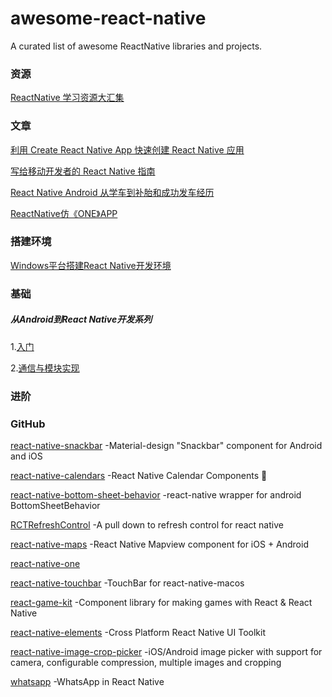 # awesome-react-native
A curated list of awesome ReactNative libraries and projects.

### 资源
[ReactNative 学习资源大汇集](https://juejin.im/post/591ec246da2f60005d30654c?utm_source=gold_browser_extension/)

### 文章
[利用 Create React Native App 快速创建 React Native 应用](https://zhuanlan.zhihu.com/p/25794031)

[写给移动开发者的 React Native 指南](http://www.jianshu.com/p/b88944250b25)

[React Native Android 从学车到补胎和成功发车经历](http://blog.csdn.net/yanbober/article/details/53071792)

[ReactNative仿《ONE》APP](https://juejin.im/post/59218aab0ce463006957230a)

### 搭建环境
[Windows平台搭建React Native开发环境](http://www.jianshu.com/p/79a147cc72bf)

### 基础

##### 从Android到React Native开发系列
1.[入门](http://www.jianshu.com/p/97692b1c451d)

2.[通信与模块实现](http://www.jianshu.com/p/bec040926db8)

### 进阶

### GitHub
[react-native-snackbar](https://github.com/cooperka/react-native-snackbar) -Material-design "Snackbar" component for Android and iOS

[react-native-calendars](https://github.com/wix/react-native-calendars) -React Native Calendar Components :calendar:

[react-native-bottom-sheet-behavior](https://github.com/cesardeazevedo/react-native-bottom-sheet-behavior) -react-native wrapper for android BottomSheetBehavior

[RCTRefreshControl](https://github.com/Shuangzuan/RCTRefreshControl) -A pull down to refresh control for react native

[react-native-maps](https://github.com/airbnb/react-native-maps) -React Native Mapview component for iOS + Android

[react-native-one](https://github.com/wutongke/react-native-one)

[react-native-touchbar](https://github.com/ptmt/react-native-touchbar) -TouchBar for react-native-macos

[react-game-kit](https://github.com/FormidableLabs/react-game-kit) -Component library for making games with React & React Native

[react-native-elements](https://github.com/react-native-training/react-native-elements) -Cross Platform React Native UI Toolkit

[react-native-image-crop-picker](https://github.com/ivpusic/react-native-image-crop-picker) -iOS/Android image picker with support for camera, configurable compression, multiple images and cropping

[whatsapp](https://github.com/VctrySam/whatsapp) -WhatsApp in React Native
